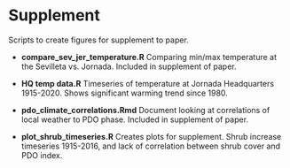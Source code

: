 # Supplement

Scripts to create figures for supplement to paper.

* __compare_sev_jer_temperature.R__ Comparing min/max temperature at the Sevilleta vs. Jornada. Included in supplement of paper.

* __HQ temp data.R__ Timeseries of temperature at Jornada Headquarters 1915-2020. Shows significant warming trend since 1980.

* __pdo_climate_correlations.Rmd__ Document looking at correlations of local weather to PDO phase. Included in supplement of paper. 

* __plot_shrub_timeseries.R__ Creates plots for supplement. Shrub increase timeseries 1915-2016, and lack of correlation between shrub cover and PDO index. 
